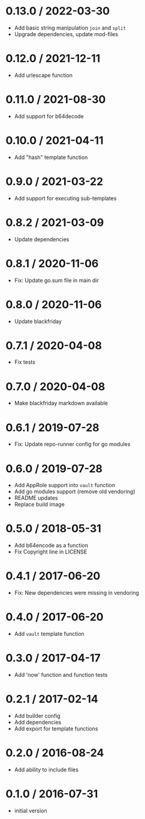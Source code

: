 # 0.13.0 / 2022-03-30

  * Add basic string manipulation `join` and `split`
  * Upgrade dependencies, update mod-files

# 0.12.0 / 2021-12-11

  * Add urlescape function

# 0.11.0 / 2021-08-30

  * Add support for b64decode

# 0.10.0 / 2021-04-11

  * Add "hash" template function

# 0.9.0 / 2021-03-22

  * Add support for executing sub-templates

# 0.8.2 / 2021-03-09

  * Update dependencies

# 0.8.1 / 2020-11-06

  * Fix: Update go.sum file in main dir

# 0.8.0 / 2020-11-06

  * Update blackfriday

# 0.7.1 / 2020-04-08

  * Fix tests

# 0.7.0 / 2020-04-08

  * Make blackfriday markdown available

# 0.6.1 / 2019-07-28

  * Fix: Update repo-runner config for go modules

# 0.6.0 / 2019-07-28

  * Add AppRole support into `vault` function
  * Add go modules support (remove old vendoring)
  * README updates
  * Replace build image

# 0.5.0 / 2018-05-31

  * Add b64encode as a function
  * Fix Copyright line in LICENSE

# 0.4.1 / 2017-06-20

  * Fix: New dependencies were missing in vendoring

# 0.4.0 / 2017-06-20

  * Add `vault` template function

# 0.3.0 / 2017-04-17

  * Add 'now' function and function tests

# 0.2.1 / 2017-02-14

  * Add builder config
  * Add dependencies
  * Add export for template functions

# 0.2.0 / 2016-08-24

  * Add ability to include files

# 0.1.0 / 2016-07-31

  * initial version